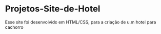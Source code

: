 # Projetos-Site-de-Hotel
Esse site foi desenvolvido em HTML/CSS, para a criação de u.m hotel para cachorro
